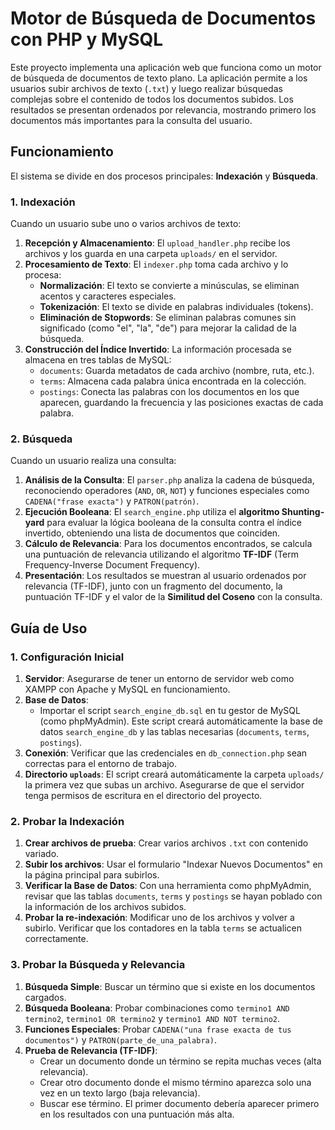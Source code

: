 # Motor de Búsqueda de Documentos con PHP y MySQL

Este proyecto implementa una aplicación web que funciona como un motor de búsqueda de documentos de texto plano. La aplicación permite a los usuarios subir archivos de texto (`.txt`) y luego realizar búsquedas complejas sobre el contenido de todos los documentos subidos. Los resultados se presentan ordenados por relevancia, mostrando primero los documentos más importantes para la consulta del usuario.

## Funcionamiento

El sistema se divide en dos procesos principales: **Indexación** y **Búsqueda**.

### 1. Indexación

Cuando un usuario sube uno o varios archivos de texto:

1.  **Recepción y Almacenamiento**: El `upload_handler.php` recibe los archivos y los guarda en una carpeta `uploads/` en el servidor.
2.  **Procesamiento de Texto**: El `indexer.php` toma cada archivo y lo procesa:
    *   **Normalización**: El texto se convierte a minúsculas, se eliminan acentos y caracteres especiales.
    *   **Tokenización**: El texto se divide en palabras individuales (tokens).
    *   **Eliminación de Stopwords**: Se eliminan palabras comunes sin significado (como "el", "la", "de") para mejorar la calidad de la búsqueda.
3.  **Construcción del Índice Invertido**: La información procesada se almacena en tres tablas de MySQL:
    *   `documents`: Guarda metadatos de cada archivo (nombre, ruta, etc.).
    *   `terms`: Almacena cada palabra única encontrada en la colección.
    *   `postings`: Conecta las palabras con los documentos en los que aparecen, guardando la frecuencia y las posiciones exactas de cada palabra.

### 2. Búsqueda

Cuando un usuario realiza una consulta:

1.  **Análisis de la Consulta**: El `parser.php` analiza la cadena de búsqueda, reconociendo operadores (`AND`, `OR`, `NOT`) y funciones especiales como `CADENA("frase exacta")` y `PATRON(patrón)`.
2.  **Ejecución Booleana**: El `search_engine.php` utiliza el **algoritmo Shunting-yard** para evaluar la lógica booleana de la consulta contra el índice invertido, obteniendo una lista de documentos que coinciden.
3.  **Cálculo de Relevancia**: Para los documentos encontrados, se calcula una puntuación de relevancia utilizando el algoritmo **TF-IDF** (Term Frequency-Inverse Document Frequency).
4.  **Presentación**: Los resultados se muestran al usuario ordenados por relevancia (TF-IDF), junto con un fragmento del documento, la puntuación TF-IDF y el valor de la **Similitud del Coseno** con la consulta.

## Guía de Uso

### 1. Configuración Inicial

1.  **Servidor**: Asegurarse de tener un entorno de servidor web como XAMPP con Apache y MySQL en funcionamiento.
2.  **Base de Datos**:
    *   Importar el script `search_engine_db.sql` en tu gestor de MySQL (como phpMyAdmin). Este script creará automáticamente la base de datos `search_engine_db` y las tablas necesarias (`documents`, `terms`, `postings`).
3.  **Conexión**: Verificar que las credenciales en `db_connection.php` sean correctas para el entorno de trabajo.
4.  **Directorio `uploads`**: El script creará automáticamente la carpeta `uploads/` la primera vez que subas un archivo. Asegurarse de que el servidor tenga permisos de escritura en el directorio del proyecto.

### 2. Probar la Indexación

1.  **Crear archivos de prueba**: Crear varios archivos `.txt` con contenido variado.
2.  **Subir los archivos**: Usar el formulario "Indexar Nuevos Documentos" en la página principal para subirlos.
3.  **Verificar la Base de Datos**: Con una herramienta como phpMyAdmin, revisar que las tablas `documents`, `terms` y `postings` se hayan poblado con la información de los archivos subidos.
4.  **Probar la re-indexación**: Modificar uno de los archivos y volver a subirlo. Verificar que los contadores en la tabla `terms` se actualicen correctamente.

### 3. Probar la Búsqueda y Relevancia

1.  **Búsqueda Simple**: Buscar un término que si existe en los documentos cargados.
2.  **Búsqueda Booleana**: Probar combinaciones como `termino1 AND termino2`, `termino1 OR termino2` y `termino1 AND NOT termino2`.
3.  **Funciones Especiales**: Probar `CADENA("una frase exacta de tus documentos")` y `PATRON(parte_de_una_palabra)`.
4.  **Prueba de Relevancia (TF-IDF)**:
    *   Crear un documento donde un término se repita muchas veces (alta relevancia).
    *   Crear otro documento donde el mismo término aparezca solo una vez en un texto largo (baja relevancia).
    *   Buscar ese término. El primer documento debería aparecer primero en los resultados con una puntuación más alta.
